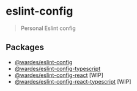 # eslint-config

> Personal Eslint config

## Packages

- [@wardes/eslint-config](https://github.com/W4rd3s/eslint-config/tree/main/packages/eslint-config)
- [@wardes/eslint-config-typescript](https://github.com/W4rd3s/eslint-config/tree/main/packages/eslint-config-typescript)
- [@wardes/eslint-config-react]() [WIP]
- [@wardes/eslint-config-react-typescript]() [WIP]
